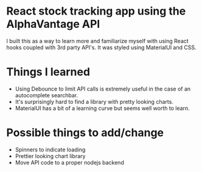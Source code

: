 # React stock tracking app using the AlphaVantage API

I built this as a way to learn more and familiarize myself with using React hooks coupled with 3rd party API's. It was styled using MaterialUI and CSS.

# Things I learned

- Using Debounce to limit API calls is extremely useful in the case of an autocomplete searchbar.
- It's surprisingly hard to find a library with pretty looking charts.
- MaterialUI has a bit of a learning curve but seems well worth to learn.

# Possible things to add/change

- Spinners to indicate loading
- Prettier looking chart library
- Move API code to a proper nodejs backend
